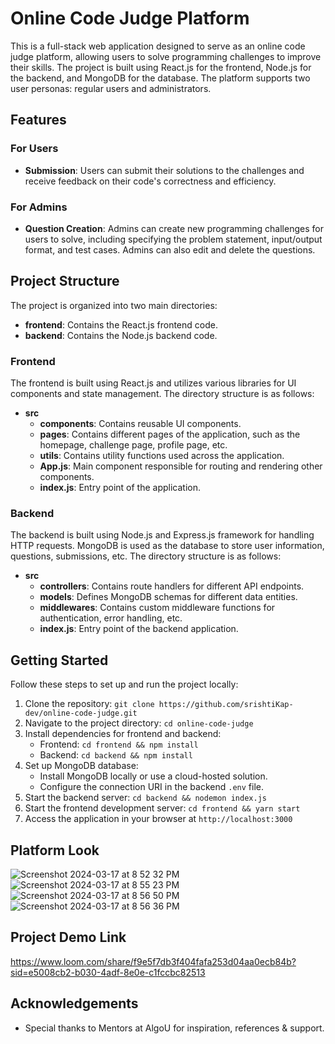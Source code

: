 # Online Code Judge Platform

This is a full-stack web application designed to serve as an online code judge platform, allowing users to solve programming challenges to improve their skills. The project is built using React.js for the frontend, Node.js for the backend, and MongoDB for the database. The platform supports two user personas: regular users and administrators.

## Features

### For Users

- **Submission**: Users can submit their solutions to the challenges and receive feedback on their code's correctness and efficiency.

### For Admins

- **Question Creation**: Admins can create new programming challenges for users to solve, including specifying the problem statement, input/output format, and test cases. Admins can also edit and delete the questions.

## Project Structure

The project is organized into two main directories:

- **frontend**: Contains the React.js frontend code.
- **backend**: Contains the Node.js backend code.

### Frontend

The frontend is built using React.js and utilizes various libraries for UI components and state management. The directory structure is as follows:

- **src**
  - **components**: Contains reusable UI components.
  - **pages**: Contains different pages of the application, such as the homepage, challenge page, profile page, etc.
  - **utils**: Contains utility functions used across the application.
  - **App.js**: Main component responsible for routing and rendering other components.
  - **index.js**: Entry point of the application.

### Backend

The backend is built using Node.js and Express.js framework for handling HTTP requests. MongoDB is used as the database to store user information, questions, submissions, etc. The directory structure is as follows:

- **src**
  - **controllers**: Contains route handlers for different API endpoints.
  - **models**: Defines MongoDB schemas for different data entities.
  - **middlewares**: Contains custom middleware functions for authentication, error handling, etc.
  - **index.js**: Entry point of the backend application.

## Getting Started

Follow these steps to set up and run the project locally:

1. Clone the repository: `git clone https://github.com/srishtiKap-dev/online-code-judge.git`
2. Navigate to the project directory: `cd online-code-judge`
3. Install dependencies for frontend and backend:
   - Frontend: `cd frontend && npm install`
   - Backend: `cd backend && npm install`
4. Set up MongoDB database:
   - Install MongoDB locally or use a cloud-hosted solution.
   - Configure the connection URI in the backend `.env` file.
5. Start the backend server: `cd backend && nodemon index.js`
6. Start the frontend development server: `cd frontend && yarn start`
7. Access the application in your browser at `http://localhost:3000`

## Platform Look

![Screenshot 2024-03-17 at 8 52 32 PM](https://github.com/srishtiKap-dev/online-code-judge/assets/157288989/dc685df3-4cb1-4079-b359-27e5ed45585d)
![Screenshot 2024-03-17 at 8 55 23 PM](https://github.com/srishtiKap-dev/online-code-judge/assets/157288989/78ba5671-10ac-49de-a4dd-62780b7f046d)
![Screenshot 2024-03-17 at 8 56 50 PM](https://github.com/srishtiKap-dev/online-code-judge/assets/157288989/a3254114-d8fd-4ca8-a545-96d78d3a7233)
![Screenshot 2024-03-17 at 8 56 36 PM](https://github.com/srishtiKap-dev/online-code-judge/assets/157288989/c695b337-8755-434b-9d0b-e281326380a8)

## Project Demo Link

https://www.loom.com/share/f9e5f7db3f404fafa253d04aa0ecb84b?sid=e5008cb2-b030-4adf-8e0e-c1fccbc82513

## Acknowledgements

- Special thanks to Mentors at AlgoU for inspiration, references & support.
